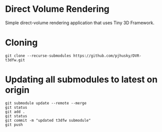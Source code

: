 # Direct Volume Rendering

Simple direct-volume rendering application that uses Tiny 3D Framework. 

# Cloning

	git clone --recurse-submodules https://github.com/pjhusky/DVR-t3dfw.git
	
# Updating all submodules to latest on origin

	git submodule update --remote --merge
	git status
	git add .
	git status
	git commit -m "updated t3dfw submodule"
	git push
	